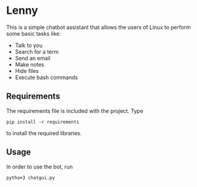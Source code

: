 # Lenny
This is a simple chatbot assistant that allows the users of Linux to perform some basic tasks like:

* Talk to you
* Search for a term
* Send an email
* Make notes
* Hide files
* Execute bash commands

## Requirements
The requirements file is included with the project. Type 
``` 
pip install -r requirements 
```
to install the required libraries.

## Usage
In order to use the bot, run
```
python3 chatgui.py
```
